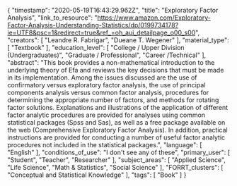{
    "timestamp": "2020-05-19T16:43:29.962Z",
    "title": "Exploratory Factor Analysis",
    "link_to_resource": "https://www.amazon.com/Exploratory-Factor-Analysis-Understanding-Statistics/dp/0199734178?ie=UTF8&psc=1&redirect=true&ref_=oh_aui_detailpage_o00_s00",
    "creators": [
        "Leandre R. Fabrigar",
        "Dueane T. Wegener"
    ],
    "material_type": [
        "Textbook"
    ],
    "education_level": [
        "College / Upper Division (Undergraduates)",
        "Graduate / Professional",
        "Career /Technical"
    ],
    "abstract": "This book provides a non-mathematical introduction to the underlying theory of Efa and reviews the key decisions that must be made in its implementation. Among the issues discussed are the use of confirmatory versus exploratory factor analysis, the use of principal components analysis versus common factor analysis, procedures for determining the appropriate number of factors, and methods for rotating factor solutions. Explanations and illustrations of the application of different factor analytic procedures are provided for analyses using common statistical packages (Spss and Sas), as well as a free package available on the web (Comprehensive Exploratory Factor Analysis). In addition, practical instructions are provided for conducting a number of useful factor analytic procedures not included in the statistical packages.",
    "language": [
        "English"
    ],
    "conditions_of_use": "I don't see any of these",
    "primary_user": [
        "Student",
        "Teacher",
        "Researcher"
    ],
    "subject_areas": [
        "Applied Science",
        "Life Science",
        "Math & Statistics",
        "Social Science"
    ],
    "FORRT_clusters": [
        "Conceptual and Statistical Knowledge"
    ],
    "tags": [
        "Book"
    ]
}